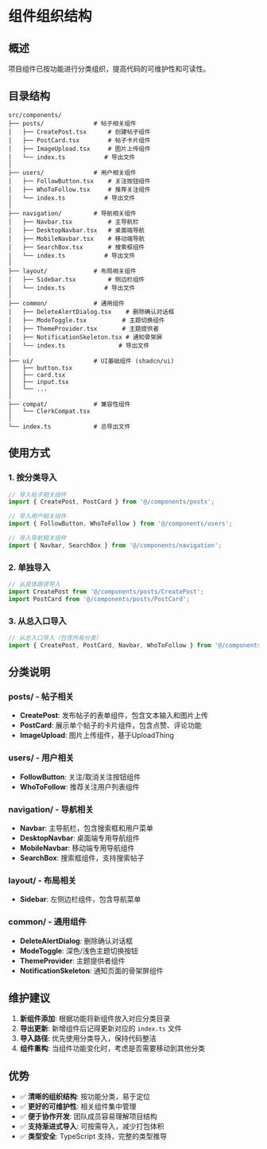 # 组件组织结构

## 概述
项目组件已按功能进行分类组织，提高代码的可维护性和可读性。

## 目录结构

```
src/components/
├── posts/              # 帖子相关组件
│   ├── CreatePost.tsx      # 创建帖子组件
│   ├── PostCard.tsx        # 帖子卡片组件
│   ├── ImageUpload.tsx     # 图片上传组件
│   └── index.ts           # 导出文件
│
├── users/              # 用户相关组件
│   ├── FollowButton.tsx    # 关注按钮组件
│   ├── WhoToFollow.tsx     # 推荐关注组件
│   └── index.ts           # 导出文件
│
├── navigation/         # 导航相关组件
│   ├── Navbar.tsx          # 主导航栏
│   ├── DesktopNavbar.tsx   # 桌面端导航
│   ├── MobileNavbar.tsx    # 移动端导航
│   ├── SearchBox.tsx       # 搜索框组件
│   └── index.ts           # 导出文件
│
├── layout/             # 布局相关组件
│   ├── Sidebar.tsx         # 侧边栏组件
│   └── index.ts           # 导出文件
│
├── common/             # 通用组件
│   ├── DeleteAlertDialog.tsx    # 删除确认对话框
│   ├── ModeToggle.tsx          # 主题切换组件
│   ├── ThemeProvider.tsx       # 主题提供者
│   ├── NotificationSkeleton.tsx # 通知骨架屏
│   └── index.ts               # 导出文件
│
├── ui/                 # UI基础组件 (shadcn/ui)
│   ├── button.tsx
│   ├── card.tsx
│   ├── input.tsx
│   └── ...
│
├── compat/             # 兼容性组件
│   └── ClerkCompat.tsx
│
└── index.ts            # 总导出文件
```

## 使用方式

### 1. 按分类导入
```typescript
// 导入帖子相关组件
import { CreatePost, PostCard } from '@/components/posts';

// 导入用户相关组件
import { FollowButton, WhoToFollow } from '@/components/users';

// 导入导航相关组件
import { Navbar, SearchBox } from '@/components/navigation';
```

### 2. 单独导入
```typescript
// 从具体路径导入
import CreatePost from '@/components/posts/CreatePost';
import PostCard from '@/components/posts/PostCard';
```

### 3. 从总入口导入
```typescript
// 从总入口导入（包含所有分类）
import { CreatePost, PostCard, Navbar, WhoToFollow } from '@/components';
```

## 分类说明

### posts/ - 帖子相关
- **CreatePost**: 发布帖子的表单组件，包含文本输入和图片上传
- **PostCard**: 展示单个帖子的卡片组件，包含点赞、评论功能
- **ImageUpload**: 图片上传组件，基于UploadThing

### users/ - 用户相关  
- **FollowButton**: 关注/取消关注按钮组件
- **WhoToFollow**: 推荐关注用户列表组件

### navigation/ - 导航相关
- **Navbar**: 主导航栏，包含搜索框和用户菜单
- **DesktopNavbar**: 桌面端专用导航组件
- **MobileNavbar**: 移动端专用导航组件
- **SearchBox**: 搜索框组件，支持搜索帖子

### layout/ - 布局相关
- **Sidebar**: 左侧边栏组件，包含导航菜单

### common/ - 通用组件
- **DeleteAlertDialog**: 删除确认对话框
- **ModeToggle**: 深色/浅色主题切换按钮
- **ThemeProvider**: 主题提供者组件
- **NotificationSkeleton**: 通知页面的骨架屏组件

## 维护建议

1. **新组件添加**: 根据功能将新组件放入对应分类目录
2. **导出更新**: 新增组件后记得更新对应的 `index.ts` 文件
3. **导入路径**: 优先使用分类导入，保持代码整洁
4. **组件重构**: 当组件功能变化时，考虑是否需要移动到其他分类

## 优势

- ✅ **清晰的组织结构**: 按功能分类，易于定位
- ✅ **更好的可维护性**: 相关组件集中管理
- ✅ **便于协作开发**: 团队成员容易理解项目结构
- ✅ **支持渐进式导入**: 可按需导入，减少打包体积
- ✅ **类型安全**: TypeScript 支持，完整的类型推导
